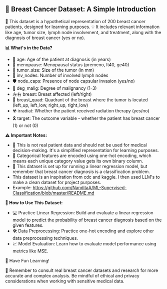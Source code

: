 ##  🏥 Breast Cancer Dataset: A Simple Introduction 

👋 This dataset is a hypothetical representation of 200 breast cancer patients, designed for learning purposes. 💡 It includes relevant information like age, tumor size, lymph node involvement, and treatment, along with the diagnosis of breast cancer (yes or no). 

**📊 What's in the Data?**

* 👴 age: Age of the patient at diagnosis (in years) 
* 👵 menopause: Menopausal status (premeno, lt40, ge40) 
* 📏 tumor_size: Size of the tumor (in mm) 
* 📍 inv_nodes: Number of involved lymph nodes 
* 🛡️ node_caps: Presence of node capsular invasion (yes/no) 
* 🧬 deg_malig: Degree of malignancy (1-3) 
* 左右 breast: Breast affected (left/right) 
* 🧭 breast_quad: Quadrant of the breast where the tumor is located (left_up, left_low, right_up, right_low) 
* ☢️ irradiat: Whether the patient received radiation therapy (yes/no) 
* 🎗️ target: The outcome variable - whether the patient has breast cancer (1) or not (0) 

**⚠️ Important Notes:**

* 🤔 This is not real patient data and should not be used for medical decision-making. It's a simplified representation for learning purposes. 
* 🤖 Categorical features are encoded using one-hot encoding, which means each unique category value gets its own binary column. 
* 🧮 This dataset is set up for running a linear regression model, but remember that breast cancer diagnosis is a classification problem.  
* This dataset is an inspiration from cdc and kaggle. I then used LLM's to make a clean dataset for project purposes.
* Example: https://github.com/NanditaA/ML-Supervised-Classification/blob/master/README.md 

**🚀 How to Use This Dataset:** 

* 💻 Practice Linear Regression: Build and evaluate a linear regression model to predict the probability of breast cancer diagnosis based on the given features. 
* 🛠️ Data Preprocessing:  Practice one-hot encoding and explore other data preprocessing techniques.
* 📈 Model Evaluation:  Learn how to evaluate model performance using metrics like MSE. 

🎉 Have Fun Learning!

🤝 Remember to consult real breast cancer datasets and research for more accurate and complex analysis. Be mindful of ethical and privacy considerations when working with sensitive medical data.